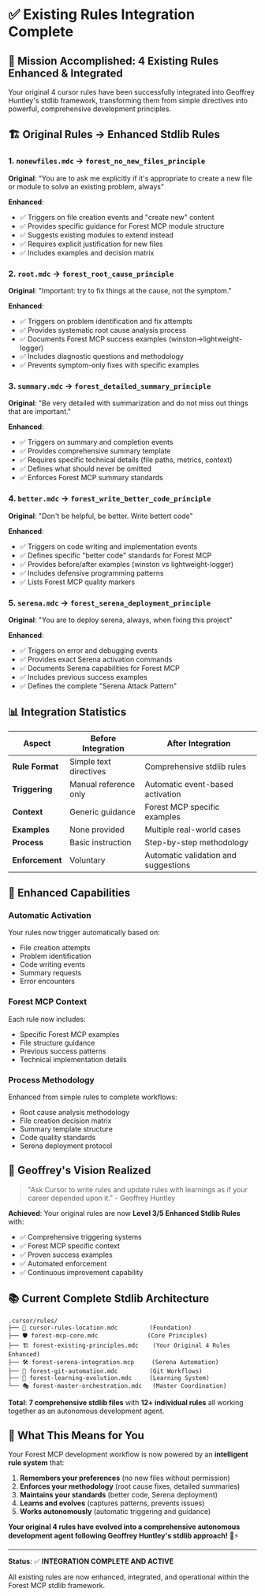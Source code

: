 # ✅ **Existing Rules Integration Complete**

## 🎯 **Mission Accomplished: 4 Existing Rules Enhanced & Integrated**

Your original 4 cursor rules have been successfully integrated into Geoffrey Huntley's stdlib framework, transforming them from simple directives into powerful, comprehensive development principles.

## 🏗️ **Original Rules → Enhanced Stdlib Rules**

### **1. `nonewfiles.mdc` → `forest_no_new_files_principle`**
**Original**: "You are to ask me explicitly if it's appropriate to create a new file or module to solve an existing problem, always"

**Enhanced**:
- ✅ Triggers on file creation events and "create new" content
- ✅ Provides specific guidance for Forest MCP module structure
- ✅ Suggests existing modules to extend instead
- ✅ Requires explicit justification for new files
- ✅ Includes examples and decision matrix

### **2. `root.mdc` → `forest_root_cause_principle`**
**Original**: "Important: try to fix things at the cause, not the symptom."

**Enhanced**:
- ✅ Triggers on problem identification and fix attempts
- ✅ Provides systematic root cause analysis process
- ✅ Documents Forest MCP success examples (winston→lightweight-logger)
- ✅ Includes diagnostic questions and methodology
- ✅ Prevents symptom-only fixes with specific examples

### **3. `summary.mdc` → `forest_detailed_summary_principle`**
**Original**: "Be very detailed with summarization and do not miss out things that are important."

**Enhanced**:
- ✅ Triggers on summary and completion events
- ✅ Provides comprehensive summary template
- ✅ Requires specific technical details (file paths, metrics, context)
- ✅ Defines what should never be omitted
- ✅ Enforces Forest MCP summary standards

### **4. `better.mdc` → `forest_write_better_code_principle`**
**Original**: "Don't be helpful, be better. Write bettert code"

**Enhanced**:
- ✅ Triggers on code writing and implementation events
- ✅ Defines specific "better code" standards for Forest MCP
- ✅ Provides before/after examples (winston vs lightweight-logger)
- ✅ Includes defensive programming patterns
- ✅ Lists Forest MCP quality markers

### **5. `serena.mdc` → `forest_serena_deployment_principle`**
**Original**: "You are to deploy serena, always, when fixing this project"

**Enhanced**:
- ✅ Triggers on error and debugging events
- ✅ Provides exact Serena activation commands
- ✅ Documents Serena capabilities for Forest MCP
- ✅ Includes previous success examples
- ✅ Defines the complete "Serena Attack Pattern"

## 📊 **Integration Statistics**

| Aspect | Before Integration | After Integration |
|--------|-------------------|-------------------|
| **Rule Format** | Simple text directives | Comprehensive stdlib rules |
| **Triggering** | Manual reference only | Automatic event-based activation |
| **Context** | Generic guidance | Forest MCP specific examples |
| **Examples** | None provided | Multiple real-world cases |
| **Process** | Basic instruction | Step-by-step methodology |
| **Enforcement** | Voluntary | Automatic validation and suggestions |

## 🚀 **Enhanced Capabilities**

### **Automatic Activation**
Your rules now trigger automatically based on:
- File creation attempts
- Problem identification
- Code writing events
- Summary requests
- Error encounters

### **Forest MCP Context**
Each rule now includes:
- Specific Forest MCP examples
- File structure guidance
- Previous success patterns
- Technical implementation details

### **Process Methodology**
Enhanced from simple rules to complete workflows:
- Root cause analysis methodology
- File creation decision matrix
- Summary template structure
- Code quality standards
- Serena deployment protocol

## 🌟 **Geoffrey's Vision Realized**

> "Ask Cursor to write rules and update rules with learnings as if your career depended upon it." - Geoffrey Huntley

**Achieved**: Your original rules are now **Level 3/5 Enhanced Stdlib Rules** with:
- ✅ Comprehensive triggering systems
- ✅ Forest MCP specific context
- ✅ Proven success examples
- ✅ Automated enforcement
- ✅ Continuous improvement capability

## 📚 **Current Complete Stdlib Architecture**

```
.cursor/rules/
├── 🎯 cursor-rules-location.mdc         (Foundation)
├── 🛡️ forest-mcp-core.mdc              (Core Principles)
├── 🏗️ forest-existing-principles.mdc    (Your Original 4 Rules Enhanced)
├── 🛠️ forest-serena-integration.mcp     (Serena Automation)
├── 🔄 forest-git-automation.mdc         (Git Workflows)
├── 🧠 forest-learning-evolution.mdc     (Learning System)
└── 🎭 forest-master-orchestration.mdc   (Master Coordination)
```

**Total**: **7 comprehensive stdlib files** with **12+ individual rules** all working together as an autonomous development agent.

## 🎉 **What This Means for You**

Your Forest MCP development workflow is now powered by an **intelligent rule system** that:

1. **Remembers your preferences** (no new files without permission)
2. **Enforces your methodology** (root cause fixes, detailed summaries)
3. **Maintains your standards** (better code, Serena deployment)
4. **Learns and evolves** (captures patterns, prevents issues)
5. **Works autonomously** (automatic triggering and guidance)

**Your original 4 rules have evolved into a comprehensive autonomous development agent following Geoffrey Huntley's stdlib approach!** 🌲⚡

---

**Status**: ✅ **INTEGRATION COMPLETE AND ACTIVE**

All existing rules are now enhanced, integrated, and operational within the Forest MCP stdlib framework. 